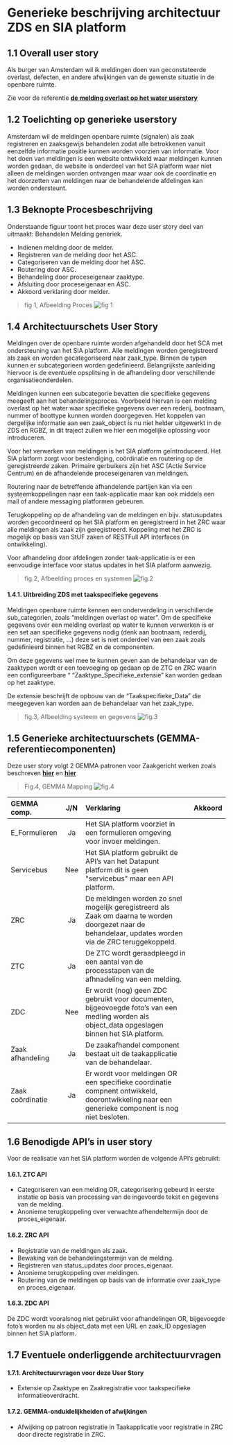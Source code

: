 # Generieke beschrijving architectuur ZDS en SIA platform

## 1.1  Overall user story

Als burger van Amsterdam wil ik meldingen doen van geconstateerde overlast, defecten, en andere afwijkingen van de gewenste situatie in de openbare ruimte.

Zie voor de referentie **[de melding overlast op het water userstory](https://github.com/VNG-Realisatie/gemma-zaken/issues/39)**

## 1.2  Toelichting op generieke userstory

Amsterdam wil de meldingen openbare ruimte (signalen) als zaak registreren en zaaksgewijs behandelen zodat alle betrokkenen vanuit eenzelfde informatie positie kunnen worden voorzien van informatie.
Voor het doen van meldingen is een website ontwikkeld waar meldingen kunnen worden gedaan, de website is onderdeel van het SIA platform waar niet alleen de meldingen worden ontvangen maar waar ook de coordinatie en het doorzetten van meldingen naar de behandelende afdelingen kan worden ondersteunt.

## 1.3  Beknopte Procesbeschrijving

Onderstaande figuur toont het proces waar deze user story deel van uitmaakt: Behandelen Melding generiek.

* Indienen melding door de melder.
* Registreren van de melding door het ASC.
* Categoriseren van de melding door het ASC.
* Routering door ASC.
* Behandeling door proceseigenaar zaaktype.
* Afsluiting door proceseigenaar en ASC.
* Akkoord verklaring door melder.

>fig 1, Afbeelding Proces
![fig 1](./bestanden/amsterdam/Procesflow.png?raw=true)

## 1.4  Architectuurschets User Story

Meldingen over de openbare ruimte worden afgehandeld door het SCA met ondersteuning van het SIA platform.
Alle meldingen worden geregistreerd als zaak en worden gecategoriseerd naar zaak_type.
Binnen de typen kunnen er subcategorieen worden gedefinieerd. Belangrijkste aanleiding hiervoor is de eventuele opsplitsing in de afhandeling door verschillende organisatieonderdelen.

Meldingen kunnen een subcategorie bevatten die specifieke gegevens meegeeft aan het behandelingsproces. Voorbeeld hiervan is een melding overlast op het water waar specifieke gegevens over een rederij, bootnaam, nummer of boottype kunnen worden doorgegeven.
Het koppelen van dergelijke informatie aan een zaak_object is nu niet helder uitgewerkt in de ZDS en RGBZ, in dit traject zullen we hier een mogelijke oplossing voor introduceren.

Voor het verwerken van meldingen is het SIA platform geïntroduceerd. Het SIA platform zorgt voor bestendiging, coördinatie en routering op de geregistreerde zaken. Primaire gerbuikers zijn het ASC (Actie Service Centrum) en de afhandelende proceseigenaren van meldingen.

Routering naar de betreffende afhandelende partijen kan via een systeemkoppelingen naar een taak-applicatie maar kan ook middels een mail of andere messaging platformen gebeuren.

Terugkoppeling op de afhandeling van de meldingen en bijv. statusupdates worden gecoordineerd op het SIA platform en geregistreerd in het ZRC waar alle meldingen als zaak zijn geregistreerd. Koppeling met het ZRC is mogelijk op basis van StUF zaken of RESTFull API interfaces (in ontwikkeling).

Voor afhandeling door afdelingen zonder taak-applicatie is er een eenvoudige interface voor status updates in het SIA platform aanwezig.

>fig.2, Afbeelding proces en systemen
![fig.2](./bestanden/amsterdam/Overview_proc_sys_signalen.png?raw=true)

#### 1.4.1.  Uitbreiding ZDS met taakspecifieke gegevens

Meldingen openbare ruimte kennen een onderverdeling in verschillende sub_categorien, zoals “meldingen overlast op water”.
Om de specifieke gegevens over een melding overlast op water te kunnen verwerken is er een set aan specifieke gegevens nodig (denk aan bootnaam, rederdij, nummer, registratie, …) deze set is niet onderdeel van een zaak zoals gedefinieerd binnen het RGBZ en de componenten.

Om deze gegevens wel mee te kunnen geven aan de behandelaar van de zaaktypen wordt er een toevoeging op gedaan op de ZTC en ZRC waarin een configureerbare  “ “Zaaktype_Specifieke_extensie” kan worden gedaan op het zaaktype.

De extensie beschrijft de opbouw van de “Taakspecifieke_Data” die meegegeven kan worden aan de behandelaar van het zaak_type.

>fig.3, Afbeelding systeem en gegevens
![fig.3](./bestanden/amsterdam/Overview_proc_sys_obj_signalen.png?raw=true)

## 1.5  Generieke architectuurschets (GEMMA-referentiecomponenten)

Deze user story volgt 2 GEMMA patronen voor Zaakgericht werken zoals beschreven **[hier](<https://www.gemmaonline.nl/index.php/ZGW_in_GEMMA_2_compleet#Indienen_productaanvraag_via_webformulier>)** en **[hier](<https://www.gemmaonline.nl/index.php/ZGW_in_GEMMA_2_compleet#Registreren_zaak_vanuit_Zaakafhandelcomponent>)**

>Fig.4, GEMMA Mapping
![fig.4](./bestanden/amsterdam/GEMMA_Mapping.png?raw=true)

|GEMMA comp.       |  J/N  | Verklaring                                        | Akkoord |
|:-----------------|:-----:|:-------------------------------------------------|:------:|
|E_Formulieren   |Ja|Het SIA platform voorziet in een formulieren omgeving voor invoer meldingen. | |
|Servicebus    |Nee|Het SIA platform gebruikt de API’s van het Datapunt platform dit is geen "servicebus" maar een API platform.| |
|ZRC            |Ja|De meldingen worden zo snel mogelijk geregistreerd als Zaak om daarna te worden doorgezet naar de behandelaar, updates worden via de ZRC teruggekoppeld.     | |
|ZTC          |Ja|De ZTC wordt geraadpleegd in een aantal van de processtapen van de afhnadeling van een melding. | |
|ZDC| Nee|Er wordt (nog) geen ZDC gebruikt voor documenten, bijgeovoegde foto’s van een medling worden als object_data opgeslagen binnen het SIA platform.| |
|Zaak afhandeling|Ja|De zaakafhandel component bestaat uit de taakapplicatie van de behandelaar.| |
|Zaak coördinatie|Ja|Er wordt voor meldingen OR een specifieke coordinatie compnent ontwikkeld, doorontwikkeling naar een generieke component is nog niet besloten.| |

## 1.6  Benodigde API’s in user story

Voor de realisatie van het SIA platform worden de volgende API’s gebruikt:

#### 1.6.1. ZTC API
* Categoriseren van een melding OR, categorisering gebeurd in eerste instatie op basis van processing van de ingevoerde tekst en gegevens van de melding.
* Anonieme terugkoppeling over verwachte afhendeltermijn door de proces_eigenaar.

#### 1.6.2. ZRC API
* Registratie van de meldingen als zaak.
* Bewaking van de behandelingstermijn van de melding.
* Registreren van status_updates door proces_eigenaar.
* Anonieme terugkoppeling over meldingen.
* Routering van de meldingen op basis van de informatie over zaak_type en proces_eigenaar.

#### 1.6.3. ZDC API

De ZDC wordt vooralsnog niet gebruikt voor afhandelingen OR, bijgevoegde foto’s worden nu als object_data met een URL en zaak_ID opgeslagen binnen het SIA platform.

## 1.7  Eventuele onderliggende architectuurvragen

#### 1.7.1. Architectuurvragen voor deze User Story
* Extensie op Zaaktype en Zaakregistratie voor taakspecifieke informatieoverdracht.

#### 1.7.2. GEMMA-onduidelijkheiden of afwijkingen
* Afwijking op patroon registratie in Taakapplicatie voor registratie in ZRC door directe registratie in ZRC.

